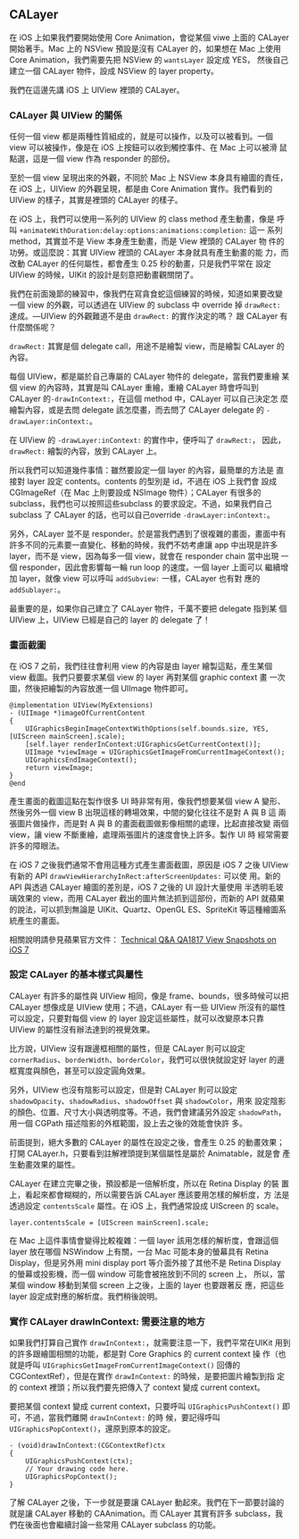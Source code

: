 CALayer
-------

在 iOS 上如果我們要開始使用 Core Animation，會從某個 viwe 上面的
CALayer 開始著手。Mac 上的 NSView 預設是沒有 CALayer 的，如果想在 Mac
上使用 Core Animation，我們需要先把 NSView 的 `wantsLayer` 設定成 YES，
然後自己建立一個 CALayer 物件，設成 NSView 的 layer property。

我們在這邊先講 iOS 上 UIView 裡頭的 CALayer。

### CALayer 與 UIView 的關係

任何一個 view 都是兩種性質組成的，就是可以操作，以及可以被看到。一個
view 可以被操作，像是在 iOS 上按鈕可以收到觸控事件、在 Mac 上可以被滑
鼠點選，這是一個 view 作為 responder 的部份。

至於一個 view 呈現出來的外觀，不同於 Mac 上 NSView 本身具有繪圖的責任，
在 iOS 上，UIView 的外觀呈現，都是由 Core Animation 實作。我們看到的
UIView 的樣子，其實是裡頭的 CALayer 的樣子。

在 iOS 上，我們可以使用一系列的 UIView 的 class method 產生動畫，像是
呼叫 `+animateWithDuration:delay:options:animations:completion:` 這一
系列 method，其實並不是 View 本身產生動畫，而是 View 裡頭的 CALayer 物
件的功勞。或這麼說：其實 UIView 裡頭的 CALayer 本身就具有產生動畫的能
力，而改動 CALayer 的任何屬性，都會產生 0.25 秒的動畫，只是我們平常在
設定 UIView 的時候，UIKit 的設計是刻意把動畫觀關閉了。

我們在前面幾節的練習中，像我們在寫貪食蛇這個練習的時候，知道如果要改變
一個 view 的外觀，可以透過在 UIView 的 subclass 中 override 掉
`drawRect:` 達成。—UIView 的外觀難道不是由 `drawRect:` 的實作決定的嗎？
跟 CALayer 有什麼關係呢？

`drawRect:` 其實是個 delegate call，用途不是繪製 view，而是繪製
CALayer 的內容。

每個 UIView，都是屬於自己專屬的 CALayer 物件的 delegate，當我們要重繪
某個 view 的內容時，其實是叫 CALayer 重繪，重繪 CALayer 時會呼叫到
CALayer 的`-drawInContext:`，在這個 method 中，CALayer 可以自己決定怎
麼繪製內容，或是去問 delegate 該怎麼畫，而去問了 CALayer delegate 的
`-drawLayer:inContext:`。

在 UIView 的 `-drawLayer:inContext:` 的實作中，便呼叫了 `drawRect:`，
因此， `drawRect:` 繪製的內容，放到 CALayer 上。

所以我們可以知道幾件事情：雖然要設定一個 layer 的內容，最簡單的方法是
直接對 layer 設定 contents。contents 的型別是 id，不過在 iOS 上我們會
設成 CGImageRef（在 Mac 上則要設成 NSImage 物件）；CALayer 有很多的
subclass，我們也可以按照這些subclass 的要求設定。不過，如果我們自己
subclass 了 CALayer 的話，也可以自己override `-drawLayer:inContext:`。

另外，CALayer 並不是 responder。於是當我們遇到了很複雜的畫面，畫面中有
許多不同的元素要一直變化、移動的時候，我們不妨考慮讓 app 中出現是許多
layer，而不是 view，因為每多一個 view，就會在 responder chain 當中出現
一個 responder，因此會影響每一輪 run loop 的速度。一個 layer 上面可以
繼續增加 layer，就像 view 可以呼叫 `addSubview:` 一樣，CALayer 也有對
應的 `addSublayer:`。

最重要的是，如果你自己建立了 CALayer 物件，千萬不要把 delegate 指到某
個 UIView 上，UIView 已經是自己的 layer 的 delegate 了！

### 畫面截圖

在 iOS 7 之前，我們往往會利用 view 的內容是由 layer 繪製這點，產生某個
view 截圖。我們只要要求某個 view 的 layer 再對某個 graphic context 畫
一次圖，然後把繪製的內容放進一個 UIImage 物件即可。

``` objc
@implementation UIView(MyExtensions)
- (UIImage *)imageOfCurrentContent
{
	UIGraphicsBeginImageContextWithOptions(self.bounds.size, YES, [UIScreen mainScreen].scale);
	[self.layer renderInContext:UIGraphicsGetCurrentContext()];
	UIImage *viewImage = UIGraphicsGetImageFromCurrentImageContext();
	UIGraphicsEndImageContext();
	return viewImage;
}
@end
```

產生畫面的截圖這點在製作很多 UI 時非常有用，像我們想要某個 view A 變形、
然後另外一個 view B 出現這樣的轉場效果，中間的變化往往不是對 A 與 B 這
兩張圖片做操作，而是對 A 與 B 的畫面截圖做影像相關的處理，比起直接改變
兩個 view，讓 view 不斷重繪，處理兩張圖片的速度會快上許多。製作 UI 時
經常需要許多的障眼法。

在 iOS 7 之後我們通常不會用這種方式產生畫面截圖，原因是 iOS 7 之後
UIView 有新的 API `drawViewHierarchyInRect:afterScreenUpdates:` 可以使
用。新的 API 與透過 CALayer 繪圖的差別是，iOS 7 之後的 UI 設計大量使用
半透明毛玻璃效果的 view，而用 CALayer 截出的圖片無法抓到這部份，而新的
API 就蘋果的說法，可以抓到無論是 UIKit、Quartz、OpenGL ES、SpriteKit
等這種繪圖系統產生的畫面。

相關說明請參見蘋果官方文件：
[Technical Q&A QA1817 View Snapshots on iOS 7](https://developer.apple.com/library/ios/qa/qa1817/_index.html)

### 設定 CALayer 的基本樣式與屬性

CALayer 有許多的屬性與 UIView 相同，像是 frame、bounds，很多時候可以把
CALayer 想像成是 UIView 使用；不過，CALayer 有一些 UIView 所沒有的屬性
可以設定，只要對每個 view 的 layer 設定這些屬性，就可以改變原本只靠
UIView 的屬性沒有辦法達到的視覺效果。

比方說，UIView 沒有跟邊框相關的屬性，但是 CALayer 則可以設定
`cornerRadius`、`borderWidth`、`borderColor`，我們可以很快就設定好
layer 的邊框寬度與顏色，甚至可以設定圓角效果。

另外，UIView 也沒有陰影可以設定，但是對 CALayer 則可以設定
`shadowOpacity`、`shadowRadius`、`shadowOffset` 與 `shadowColor`，用來
設定陰影的顏色、位置、尺寸大小與透明度等。不過，我們會建議另外設定
`shadowPath`，用一個 CGPath 描述陰影的外框範圍，設上去之後的效能會快許
多。

前面提到，絕大多數的 CALayer 的屬性在設定之後，會產生 0.25 的動畫效果；
打開 CALayer.h，只要看到註解裡頭提到某個屬性是屬於 Animatable，就是會
產生動畫效果的屬性。

CALayer 在建立完畢之後，預設都是一倍解析度，所以在 Retina Display 的裝
置上，看起來都會糊糊的，所以需要告訴 CALayer 應該要用怎樣的解析度，方
法是透過設定 `contentsScale` 屬性。在 iOS 上，我們通常設成 UIScreen 的
scale。

``` objc
layer.contentsScale = [UIScreen mainScreen].scale;
```

在 Mac 上這件事情會變得比較複雜：一個 layer 該用怎樣的解析度，會跟這個
layer 放在哪個 NSWindow 上有關，一台 Mac 可能本身的螢幕具有 Retina
Display，但是另外用 mini display port 等介面外接了其他不是 Retina
Display 的螢幕或投影機，而一個 window 可能會被拖放到不同的 screen 上，
所以，當某個 window 移動到某個 screen 上之後，上面的 layer 也要跟著反
應，把這些 layer 設定成對應的解析度。我們稍後說明。

### 實作 CALayer drawInContext: 需要注意的地方

如果我們打算自己實作 `drawInContext:`，就需要注意一下，我們平常在UIKit
用到的許多跟繪圖相關的功能，都是對 Core Graphics 的 current context 操
作（也就是呼叫 `UIGraphicsGetImageFromCurrentImageContext()` 回傳的
CGContextRef），但是在實作 `drawInContext:` 的時候，是要把圖片繪製到指
定的 context 裡頭；所以我們要先把傳入了 context 變成 current context。

要把某個 context 變成 current context，只要呼叫
`UIGraphicsPushContext()` 即可，不過，當我們離開 `drawInContext:` 的時
候，要記得呼叫 `UIGraphicsPopContext()`，還原到原本的設定。

``` objc
- (void)drawInContext:(CGContextRef)ctx
{
	UIGraphicsPushContext(ctx);
	// Your drawing code here.
	UIGraphicsPopContext();
}
```

了解 CALayer 之後，下一步就是要讓 CALayer 動起來。我們在下一節要討論的
就是讓 CALayer 移動的 CAAnimation。而 CALayer 其實有許多 subclass，我
們在後面也會繼續討論一些常用 CALayer subclass 的功能。
